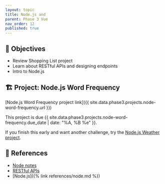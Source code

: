 ```yaml
---
layout: topic
title: Node.js and 
parent: Phase 3 Vue
nav_order: 12
published: true
---
```



## 🎯 Objectives

- Review Shopping List project
- Learn about RESTful APIs and designing endpoints
- Intro to Node.js

## 🏗️ Project: Node.js Word Frequency

[Node.js Word Frequency project link]({{ site.data.phase3.projects.node-word-frequency.url }})

This project is due {{ site.data.phase3.projects.node-word-frequency.due_date | date: "%A, %B %e" }}.

If you finish this early and want another challenge, try the [Node.js Weather project](https://classroom.github.com/a/AkT_qvK2).

## 🔖 References

- [Node notes](https://github.com/Momentum-NCCU-Part-Time/notes/blob/main/node.md)
- [RESTful APIs](https://github.com/Momentum-NCCU-Part-Time/notes/blob/main/rest.md)
- [Node.js]({% link references/node.md %})
